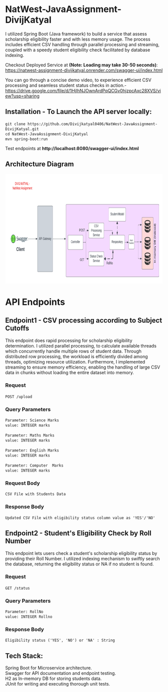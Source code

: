# NatWest-JavaAssignment-DivijKatyal

I utilized Spring Boot (Java framework) to build a service that assess scholarship eligibility faster and with less memory usage. The process includes efficient CSV handling through parallel processing and streaming, coupled with a speedy student eligibility check facilitated by database indexing.

Checkout Deployed Service at <b>(Note: Loading may take 30-50 seconds)</b>: https://natwest-assignment-divijkatyal.onrender.com/swagger-ui/index.html

You can go through a concise demo video, to experience efficient CSV processing and seamless student status checks in action.- https://drive.google.com/file/d/1HjIhNJOwnArdPqQCGv0hjzpcAxc28XVS/view?usp=sharing

## Installation - To Launch the API server locally:
```
git clone https://github.com/Divijkatyal0406/NatWest-JavaAssignment-DivijKatyal.git
cd NatWest-JavaAssignment-DivijKatyal
mvn spring-boot:run
```
Test endpoints at <b>http://localhost:8080/swagger-ui/index.html</b>

## Architecture Diagram
<img src="https://github.com/Divijkatyal0406/NatWest-JavaAssignment-DivijKatyal/blob/main/Architecture-diagram.png" width=900 height=350></img>

# API Endpoints
## Endpoint1 - CSV processing according to Subject Cutoffs
This endpoint does rapid processing for scholarship eligibility determination. I utilized parallel processing, to calculate available threads which concurrently handle multiple rows of student data. Through distributed row processing, the workload is efficiently divided among threads, optimizing resource utilization. Furthermore, I implemented streaming to ensure memory efficiency, enabling the handling of large CSV data in chunks without loading the entire dataset into memory.

### Request

`POST /upload`

### Query Parameters
```
Parameter: Science Marks
value: INTEGER marks

Parameter: Maths Marks
value: INTEGER marks

Parameter: English Marks
value: INTEGER marks

Parameter: Computer  Marks
value: INTEGER marks
```

### Request Body
```
CSV File with Students Data
```

### Response Body
```
Updated CSV File with eligibility status column value as 'YES'/'NO'
```

## Endpoint2 - Student's Eligibility Check by Roll Number
This endpoint lets users check a student's scholarship eligibility status by providing their Roll Number. I utilized indexing mechanism to swiftly search the database, returning the eligibility status or NA if no student is found.

### Request

`GET /status`

### Query Parameters
```
Parameter: RollNo
value: INTEGER Rollno
```

### Response Body
```
Eligibility status ('YES', 'NO') or 'NA' : String
```

## Tech Stack:<br>
Spring Boot for Microservice architecture.<br>
Swagger for API documentation and endpoint testing.<br>
H2 as In-memory DB for storing students data.<br>
JUnit for writing and executing thorough unit tests.

